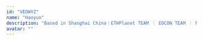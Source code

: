 ```yaml
---
id: "VEDWYZ"
name: "Haoyun"
description: "Based in Shanghai China｜ETHPlanet TEAM ｜ EDCON TEAM ｜ Member of togETHer"
avatar: ""
---
```

